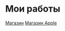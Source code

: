 # Мои работы
[Магазин](https://Atamazow.github.io/Magazin)
[Магазин Apple](https://Atamazow.github.io/Apple)
